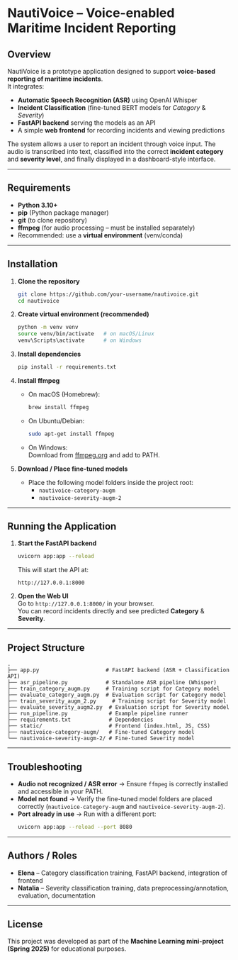 # NautiVoice – Voice-enabled Maritime Incident Reporting

## Overview
NautiVoice is a prototype application designed to support **voice-based reporting of maritime incidents**.  
It integrates:
- **Automatic Speech Recognition (ASR)** using OpenAI Whisper  
- **Incident Classification** (fine-tuned BERT models for *Category* & *Severity*)  
- **FastAPI backend** serving the models as an API  
- A simple **web frontend** for recording incidents and viewing predictions  

The system allows a user to report an incident through voice input. The audio is transcribed into text, classified into the correct **incident category** and **severity level**, and finally displayed in a dashboard-style interface.

---

## Requirements
- **Python 3.10+**
- **pip** (Python package manager)
- **git** (to clone repository)
- **ffmpeg** (for audio processing – must be installed separately)
- Recommended: use a **virtual environment** (venv/conda)

---

## Installation

1. **Clone the repository**
   ```bash
   git clone https://github.com/your-username/nautivoice.git
   cd nautivoice
   ```

2. **Create virtual environment (recommended)**
   ```bash
   python -m venv venv
   source venv/bin/activate   # on macOS/Linux
   venv\Scripts\activate      # on Windows
   ```

3. **Install dependencies**
   ```bash
   pip install -r requirements.txt
   ```

4. **Install ffmpeg**
   - On macOS (Homebrew):
     ```bash
     brew install ffmpeg
     ```
   - On Ubuntu/Debian:
     ```bash
     sudo apt-get install ffmpeg
     ```
   - On Windows:  
     Download from [ffmpeg.org](https://ffmpeg.org/download.html) and add to PATH.

5. **Download / Place fine-tuned models**
   - Place the following model folders inside the project root:
     - `nautivoice-category-augm`
     - `nautivoice-severity-augm-2`

---

## Running the Application

1. **Start the FastAPI backend**
   ```bash
   uvicorn app:app --reload
   ```
   This will start the API at:
   ```
   http://127.0.0.1:8000
   ```

2. **Open the Web UI**  
   Go to `http://127.0.0.1:8000/` in your browser.  
   You can record incidents directly and see predicted **Category** & **Severity**.

---

## Project Structure
```
.
├── app.py                     # FastAPI backend (ASR + Classification API)
├── asr_pipeline.py            # Standalone ASR pipeline (Whisper)
├── train_category_augm.py     # Training script for Category model
├── evaluate_category_augm.py  # Evaluation script for Category model
├── train_severity_augm_2.py     # Training script for Severity model
├── evaluate_severity_augm2.py  # Evaluation script for Severity model
├── run_pipeline.py             # Example pipeline runner
├── requirements.txt            # Dependencies
├── static/                     # Frontend (index.html, JS, CSS)
├── nautivoice-category-augm/   # Fine-tuned Category model
└── nautivoice-severity-augm-2/ # Fine-tuned Severity model
```

---

## Troubleshooting
- **Audio not recognized / ASR error** → Ensure `ffmpeg` is correctly installed and accessible in your PATH.  
- **Model not found** → Verify the fine-tuned model folders are placed correctly (`nautivoice-category-augm` and `nautivoice-severity-augm-2`).  
- **Port already in use** → Run with a different port:
  ```bash
  uvicorn app:app --reload --port 8080
  ```

---

## Authors / Roles
- **Elena** – Category classification training, FastAPI backend, integration of frontend  
- **Natalia** – Severity classification training, data preprocessing/annotation, evaluation, documentation  

---

## License
This project was developed as part of the **Machine Learning mini-project (Spring 2025)** for educational purposes.
